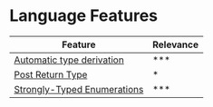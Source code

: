 # Language Features

| Feature                                         | Relevance |
|-------------------------------------------------|-----------|
| [Automatic type derivation](./2.1-auto-type)    | ***       | 
| [Post Return Type](./2.2-post-return-type)      | *         | 
| [Strongly-Typed Enumerations](./2.3-typed-enum) | ***       | 
